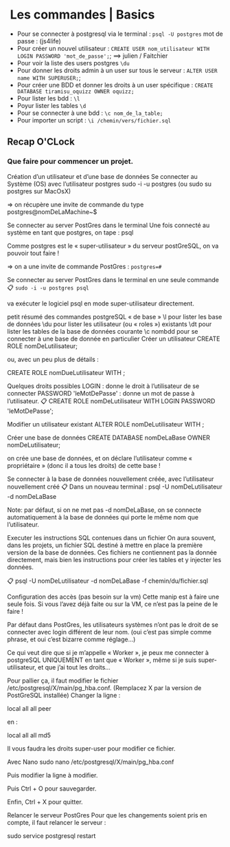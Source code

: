 #  Les commandes | Basics

- Pour se connecter à postgresql via le terminal : `psql -U postgres` mot de passe : (js4life)
- Pour créer un nouvel utilisateur : `CREATE USER nom_utilisateur WITH LOGIN PASSWORD 'mot_de_passe';`; ==> julien / Faitchier
- Pour voir la liste des users postgres `\du`
- Pour donner les droits admin à un user sur tous le serveur : `ALTER USER name WITH SUPERUSER;`;
- Pour créer une BDD et donner les droits à un user spécifique :  `CREATE DATABASE tiramisu_oquizz OWNER oquizz;`
- Pour lister les bdd : `\l`
- Poyur lister les tables `\d`
- Pour se connecter à une bdd : `\c nom_de_la_table;`
- Pour importer un script : `\i /chemin/vers/fichier.sql`

## Recap O'CLock

### Que faire pour commencer un projet.

Création d’un utilisateur et d’une base de données
Se connecter au Système (OS) avec l’utilisateur postgres
sudo -i -u postgres (ou sudo su postgres sur MacOsX)

=> on récupère une invite de commande du type postgres@nomDeLaMachine~$

Se connecter au server PostGres dans le terminal
Une fois connecté au système en tant que postgres, on tape : psql

Comme postgres est le « super-utilisateur » du serveur postGreSQL, on va pouvoir tout faire !

=> on a une invite de commande PostGres : `postgres=#`

Se connecter au server PostGres dans le terminal en une seule commande
📋 `sudo -i -u postgres psql`

va exécuter le logiciel psql en mode super-utilisateur directement.

petit résumé des commandes postgreSQL « de base »
\l pour lister les base de données
\du pour lister les utilisateur (ou « roles ») existants
\dt pour lister les tables de la base de données courante
\c nombdd pour se connecter à une base de donnée en particulier
Créer un utilisateur
CREATE ROLE nomDeLutilisateur;

ou, avec un peu plus de détails :

CREATE ROLE nomDueLutilisateur WITH <une liste de droits>;

Quelques droits possibles
LOGIN : donne le droit à l’utilisateur de se connecter
PASSWORD 'leMotDePasse' : donne un mot de passe à l’utilisateur.
📋 CREATE ROLE nomDeLutilisateur WITH LOGIN PASSWORD 'leMotDePasse';

Modifier un utilisateur existant
ALTER ROLE nomDeLutilisateur WITH <une liste de droits>;

Créer une base de données
CREATE DATABASE nomDeLaBase OWNER nomDeLutilisateur;

on crée une base de données, et on déclare l’utilisateur comme « propriétaire » (donc il a tous les droits) de cette base !

Se connecter à la base de données nouvellement créée, avec l’utilisateur nouvellement créé
📋 Dans un nouveau terminal : psql -U nomDeLutilisateur -d nomDeLaBase

Note: par défaut, si on ne met pas -d nomDeLaBase, on se connecte automatiquement à la base de données qui porte le même nom que l’utilisateur.

Executer les instructions SQL contenues dans un fichier
On aura souvent, dans les projets, un fichier SQL destiné à mettre en place la première version de la base de données. Ces fichiers ne contiennent pas la donnée directement, mais bien les instructions pour créer les tables et y injecter les données.

📋 psql -U nomDeLutilisateur -d nomDeLaBase -f chemin/du/fichier.sql

Configuration des accès (pas besoin sur la vm)
Cette manip est à faire une seule fois. Si vous l’avez déjà faite ou sur la VM, ce n’est pas la peine de le faire !

Par défaut dans PostGres, les utilisateurs systèmes n’ont pas le droit de se connecter avec login différent de leur nom. (oui c’est pas simple comme phrase, et oui c’est bizarre comme réglage…)

Ce qui veut dire que si je m’appelle « Worker », je peux me connecter à postgreSQL UNIQUEMENT en tant que « Worker », même si je suis super-utilisateur, et que j’ai tout les droits…

Pour pallier ça, il faut modifier le fichier /etc/postgresql/X/main/pg_hba.conf. (Remplacez X par la version de PostGreSQL installée) Changer la ligne :

local all all peer

en :

local all all md5

Il vous faudra les droits super-user pour modifier ce fichier.

Avec Nano
sudo nano /etc/postgresql/X/main/pg_hba.conf

Puis modifier la ligne à modifier.

Puis Ctrl + O pour sauvegarder.

Enfin, Ctrl + X pour quitter.

Relancer le serveur PostGres
Pour que les changements soient pris en compte, il faut relancer le serveur :

sudo service postgresql restart

